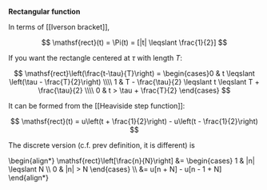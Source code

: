 **Rectangular function**

In terms of [[Iverson bracket]],

$$
\mathsf{rect}(t) = \Pi(t) = [|t| \leqslant \frac{1}{2}]
$$

If you want the rectangle centered at $\tau$ with length $T$:

$$
\mathsf{rect}\left(\frac{t-\tau}{T}\right) = \begin{cases}0 & t \leqslant \left(\tau - \frac{T}{2}\right) \\\\ 1 & T - \frac{\tau}{2} \leqslant t \leqslant T + \frac{\tau}{2} \\\\ 0 & t > \tau + \frac{T}{2} \end{cases}
$$

It can be formed from the [[Heaviside step function]]:

$$
\mathsf{rect}(t) = u\left(t + \frac{1}{2}\right) - u\left(t - \frac{1}{2}\right)
$$

The discrete version (c.f. prev definition, it is different) is

\begin{align\*}
\mathsf{rect}\left[\frac{n}{N}\right] &= \begin{cases} 1 & |n| \leqslant N \\\\ 0 & |n| > N \end{cases} \\\\
&= u[n + N] - u[n - 1 + N]
\end{align\*}

